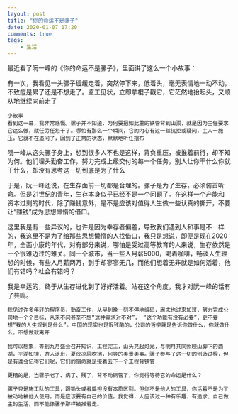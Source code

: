```yaml
---
layout: post
title: "你的命运不是骡子"  
date: 2020-01-07 17:20
comments: true
tags: 
	- 生活
---
```


最近看了阮一峰的《你的命运不是骡子》，里面讲了这么一个小故事：  

有一次，我看见一头骡子缓缓走着，突然停下来，低着头，毫无表情地一动不动，不致痘是累了还是不想走了。监工见状，立即拿棍子戳它，它茫然地抬起头，又顺从地继续向前走了   
```
小故事
看到这一幕，我非常感慨。骡子并不知道，为何要把如此重的铁管背到山顶，就是因为主任要求它这么做，就任劳任怨干了。哪怕有那么一个瞬间，它的内心有过一丝抗拒或疑问，主人一施压，它就不在追问了，回到了正常的状态，默默地听任摆布  
```

阮一峰从这头骡子身上，想到很多人不也是这样，背负重压，被推着前行，却不知为何。他们埋头勤奋工作，努力完成上级交付的每一个任务，别人让你干什么你就干什么，却没有思考这一切到底是为了什么    

于是，阮一峰还说，在生存面前一切都是合理的。骡子是为了生存，必须俯首听命。但是21世纪的青年，生存本身似乎已经不是一个问题了。在这样一个产能和资本过剩的时代，除了赚钱意外，是不是应该对值得人生做一些认真的撕开，不要让“赚钱”成为思想懒惰的借口。   

这里我是有一些异议的，也许是因为幸存者偏差，导致我们遇到人和事是不一样的，我这里不是为了给那些思想懒惰的人找借口，我只是想说，即便是现在2020年，全面小康的年代，对有部分来说，哪怕是受过高等教育的人来说，生存依然是一个很难迈过的难关。同一个城市，当一些人月薪5000，喝着咖啡，畅谈人生理想的时候，有些人月薪两万，到手却寥寥无几，而他们想着无非就是如何活着，他们有错吗？社会有错吗？   

我是幸运的，终于从生存进化到了好好活着。站在这个角度，我才对阮一峰的话有了共鸣。   

```
我见过许多年轻的程序员，勤奋工作，从早到晚一刻不停地编码，周末也过来加班，努力完成公司地一个个目标，从来不问甚至不想“这种需求对不对”， “这个功能有没有必要”，更不要想“我的人生规划是什么”。中国的现实也是很残酷的，公司的哲学就是告诉你做什么，你就做什么，不想做就离开   

我可以想象，等到九月盛会召开知识，工程完工，山头亮起灯光，与明月共同照映山脚下的西湖，平湖如镜，游人泛舟，夏夜凉风吹拂，何等的美景美事。骡子参与了这一切的创造过程，但是有谁会记得它们呢，它们的宿命就是接着去下一个工程背铁管  

更糟的是，当骡子老了、病了、残了，背不动钢管了，你觉得等待它的命运是什么？

骡子只是施工队的工具，跟锄头或者扁担没有本质区别。但你不是他人的工具，你活着不是为了被动地被他人使用，而是应该要有自己的价值。我觉得，人应该过一种有乐趣、有追求、自己做主的生活，而不能像骡子那样被推着走。
```